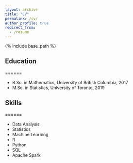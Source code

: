 ```yaml
---
layout: archive
title: "CV"
permalink: /cv/
author_profile: true
redirect_from:
  - /resume
---
```


{% include base_path %}

## Education
======
* B.Sc. in Mathematics, University of British Columbia, 2017
* M.Sc. in Statistics, University of Toronto, 2019
  
## Skills
======
* Data Analysis
* Statistics
* Machine Learning
* R
* Python
* SQL
* Apache Spark

